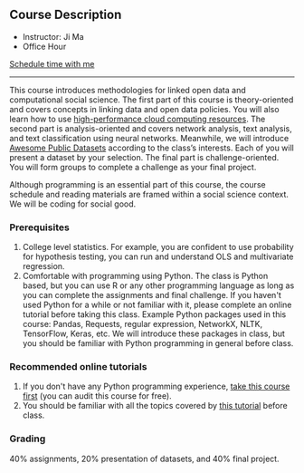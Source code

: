 ## Course Description

- Instructor: Ji Ma
- Office Hour
<html>
	<!-- Calendly link widget begin -->
	<link href="https://assets.calendly.com/assets/external/widget.css" rel="stylesheet">
	<script src="https://assets.calendly.com/assets/external/widget.js" type="text/javascript"></script>
	<a href="" onclick="Calendly.initPopupWidget({url: 'https://calendly.com/maji/30min'});return false;">Schedule time with me</a>
	<!-- Calendly link widget end -->
</html>

---
This course introduces methodologies for linked open data and computational social science. The first part of this course is theory-oriented and covers concepts in linking data and open data policies. You will also learn how to use [high-performance cloud computing resources](https://www.tacc.utexas.edu/systems/chameleon). The second part is analysis-oriented and covers network analysis, text analysis, and text classification using neural networks. Meanwhile, we will introduce [Awesome Public Datasets](https://github.com/awesomedata/awesome-public-datasets) according to the class’s interests. Each of you will present a dataset by your selection. The final part is challenge-oriented. You will form groups to complete a challenge as your final project. 

Although programming is an essential part of this course, the course schedule and reading materials are framed within a social science context. We will be coding for social good.

### Prerequisites

1. College level statistics. For example, you are confident to use probability for hypothesis testing, you can run and understand OLS and multivariate regression.
2. Comfortable with programming using Python. The class is Python based, but you can use R or any other programming language as long as you can complete the assignments and final challenge. If you haven't used Python for a while or not familiar with it, please complete an online tutorial before taking this class. Example Python packages used in this course: Pandas, Requests, regular expression, NetworkX, NLTK, TensorFlow, Keras, etc. We will introduce these packages in class, but you should be familiar with Python programming in general before class.

### Recommended online tutorials

1. If you don't have any Python programming experience, [take this course first](https://www.coursera.org/learn/python) (you can audit this course for free). 
2. You should be familiar with all the topics covered by [this tutorial](https://www.learnpython.org/) before class.

### Grading
40% assignments, 20% presentation of datasets, and 40% final project.
